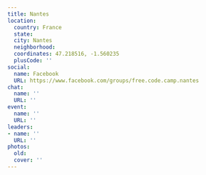 ```yaml
---
title: Nantes
location:
  country: France
  state: 
  city: Nantes
  neighborhood: 
  coordinates: 47.218516, -1.560235
  plusCode: ''
social:
  name: Facebook
  URL: https://www.facebook.com/groups/free.code.camp.nantes
chat:
  name: ''
  URL: ''
event:
  name: ''
  URL: ''
leaders:
- name: ''
  URL: ''
photos:
  old: 
  cover: ''
---
```

